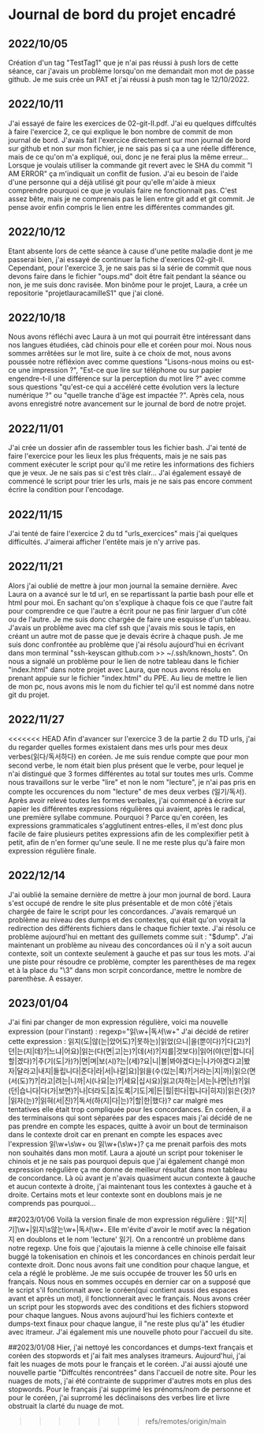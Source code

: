 # Journal de bord du projet encadré

## 2022/10/05
Création d'un tag "TestTag1" que je n'ai pas réussi à push lors de cette séance, car j'avais un problème lorsqu'on me demandait mon mot de passe github. Je me suis crée un PAT et j'ai réussi à push mon tag le 12/10/2022.

## 2022/10/11
J'ai essayé de faire les exercices de 02-git-II.pdf. J'ai eu quelques diffcultés à faire l'exercice 2, ce qui explique le bon nombre de commit de mon journal de bord. J'avais fait l'exercice directement sur mon journal de bord sur github et non sur mon fichier, je ne sais pas si ça a une réelle différence, mais de ce qu'on m'a expliqué, oui, donc je ne ferai plus la même erreur... Lorsque je voulais utiliser la commande git revert avec le SHA du commit "I AM ERROR" ça m'indiquait un conflit de fusion. J'ai eu besoin de l'aide d'une personne qui a déjà utilisé git pour qu'elle m'aide à mieux comprendre pourquoi ce que je voulais faire ne fonctionnait pas. C'est assez bête, mais je ne comprenais pas le lien entre git add et git commit. Je pense avoir enfin compris le lien entre les différentes commandes git.

## 2022/10/12
Etant absente lors de cette séance à cause d'une petite maladie dont je me passerai bien, j'ai essayé de continuer la fiche d'exerices 02-git-II. Cependant, pour l'exercice 3, je ne sais pas si la série de commit que nous devons faire dans le fichier "oups.md" doit être fait pendant la séance ou non, je me suis donc ravisée. Mon binôme pour le projet, Laura, a crée un repositorie "projetlauracamilleS1" que j'ai cloné.

## 2022/10/18
Nous avons réfléchi avec Laura à un mot qui pourrait être intéressant dans nos langues étudiées, càd chinois pour elle et coréen pour moi. Nous nous sommes arrêtées sur le mot lire, suite à ce choix de mot, nous avons poussée notre réfléxion avec comme questions "Lisons-nous moins ou est-ce une impression ?", "Est-ce que lire sur téléphone ou sur papier engendre-t-il une différence sur la perception du mot lire ?" avec comme sous questions "qu'est-ce qui a accéléré cette évolution vers la lecture numérique ?" ou "quelle tranche d'âge est impactée ?". Après cela, nous avons enregistré notre avancement sur le journal de bord de notre projet.

## 2022/11/01
J'ai crée un dossier afin de rassembler tous les fichier bash. J'ai tenté de faire l'exercice pour les lieux les plus fréquents, mais je ne sais pas comment exécuter le script pour qu'il me retire les informations des fichiers que je veux. Je ne sais pas si c'est très clair... J'ai également essayé de commencé le script pour trier les urls, mais je ne sais pas encore comment écrire la condition pour l'encodage.

## 2022/11/15
J'ai tenté de faire l'exercice 2 du td "urls_exercices" mais j'ai quelques difficultés. J'aimerai afficher l'entête mais je n'y arrive pas. 

## 2022/11/21
Alors j'ai oublié de mettre à jour mon journal la semaine dernière. Avec Laura on a avancé sur le td url, en se repartissant la partie bash pour elle et html pour moi. En sachant qu'on s'explique à chaque fois ce que l'autre  fait pour comprendre ce que l'autre a écrit pour ne pas finir larguer d'un côté ou de l'autre. Je me suis donc chargée de faire une esquisse d'un tableau.
J'avais un problème avec ma clef ssh que j'avais mis sous le tapis, en créant un autre mot de passe que je devais écrire à chaque push. Je me suis donc confrontée au problème que j'ai résolu aujourd'hui en écrivant dans mon terminal "ssh-keyscan github.com >> ~/.ssh/known_hosts".
On nous a signalé un problème pour le lien de notre tableau dans le fichier "index.html" dans notre projet avec Laura, que nous avons résolu en prenant appuie sur le fichier "index.html" du PPE. Au lieu de mettre le lien de mon pc, nous avons mis le nom du fichier tel qu'il est nommé dans notre git du projet.

## 2022/11/27
<<<<<<< HEAD
Afin d'avancer sur l'exercice 3 de la partie 2 du TD urls, j'ai du regarder quelles formes existaient dans mes urls pour mes deux verbes(읽다/독서하다) en coréen. Je me suis rendue compte que pour mon second verbe, le nom était bien plus présent que le verbe, pour lequel je n'ai distingué que 3 formes différentes au total sur toutes mes urls. Comme nous travaillons sur le verbe "lire" et non le nom "lecture", je n'ai pas pris en compte les occurences du nom "lecture" de mes deux verbes (일기/독서). Après avoir relevé toutes les formes verbales, j'ai commencé à écrire sur papier les différentes expressions régulières qui avaient, après le radical, une première syllabe commune. Pourquoi ? Parce qu'en coréen, les expressions grammaticales s'agglutinent entres-elles, il m'est donc plus facile de faire plusieurs petites expressions afin de les complexifier petit à petit, afin de n'en former qu'une seule. Il ne me reste plus qu'à faire mon expression régulière finale.

## 2022/12/14
J'ai oublié la semaine dernière de mettre à jour mon journal de bord. Laura s'est occupé de rendre le site plus présentable et de mon côté j'étais chargée de faire le script pour les concordances. J'avais remarqué un problème au niveau des dumps et des contextes, qui était qu'on voyait la redirection des différents fichiers dans le chaque fichier texte. J'ai résolu ce problème aujourd'hui en mettant des guillemets comme suit : "$dump". J'ai maintenant un problème au niveau des concordances où il n'y a soit aucun contexte, soit un contexte seulement à gauche et pas sur tous les mots. J'ai une piste pour résoudre ce problème, compter les parenthèses de ma regex et à la place du "\3" dans mon scrpit concordance, mettre le nombre de parenthèse. A essayer.

## 2023/01/04
J'ai fini par changer de mon expression régulière, voici ma nouvelle expression (pour l'instant) : 
regexp="읽\w+|독서\w+"
J'ai décidé de retirer cette expression : 
읽지(도|않(는|았어도)?|못하는)|읽었(으니|을(뿐이다)?|다(고)?|던|는(지|데)?|느냐|어요)|읽는(다(면|고|는)?|데(서)?|지를|것보다)|읽어(야(만|합니다|할|겠다)?|주(기(도|가)?)|면|며|보(시)?는|(세)?요|니|볼|봐야겠다는|나가야겠다고|봤자|달라고|내지|들립니다|준다|라|서|나갈|요)|읽을(수(있는|록)?|거라는|지|까)|읽으(면(서(도)?)?|라고|려는|니까|시(나요|는)?|세요|십시요)|읽고(자하는|서는|나면|난)?|읽(던|습니다|다(가|보면)?|나|더라도|죠|도록|기도|게|든|힐|힌다|힙니다|히지)|읽은(것)?|읽자(는)?|읽혀(서|진)?|독서(하(지|다|는)?|할|한|했다)?
car malgré mes tentatives elle était trop compliquée pour les concordances.
En coréen, il a des terminaisons qui sont séparées par des espaces mais j'ai décidé de ne pas prendre en compte les espaces, quitte à avoir un bout de terminaison dans le contexte droit car en prenant en compte les espaces avec l'expression 읽\w+\s\w+ ou 읽\w+(\s\w+)? ça me prenait parfois des mots non souhaités dans mon motif.
Laura a ajouté un script pour tokeniser le chinois et je ne sais pas pourquoi depuis que j'ai également changé mon expression reégulière ça me donne de meilleur résultat dans mon tableau de concordance. Là où avant je n'avais quasiment aucun contexte à gauche et aucun contexte à droite, j'ai maintenant tous les contextes à gauche et à droite. Certains mots et leur contexte sont en doublons mais je ne comprends pas pourquoi...

##2023/01/06
Voilà la version finale de mon expression régulière : 읽[^지|기]\w+|읽지\s않는\w+|독서\w+. Elle m'évite d'avoir le motif avec la négation 지 en doublons et le nom 'lecture' 읽기.
On a rencontré un problème dans notre regexp. Une fois que j'ajoutais la mienne à celle chinoise elle faisait buggé la tokenisation en chinois et les concordances en chinois perdait leur contexte droit. Donc nous avons fait une condition pour chaque langue, et cela a réglé le problème. Je me suis occupée de trouver les 50 urls en français. Nous nous en sommes occupés en dernier car on a supposé que le script s'il fonctionnait avec le coréen(qui contient aussi des espaces avant et après un mot), il fonctionnerait avec le français. Nous avons créer un script pour les stopwords avec des conditions et des fichiers stopword pour chaque langues. Nous avons aujourd'hui les fichiers contexte et dumps-text finaux pour chaque langue, il "ne reste plus qu'à" les étudier avec itrameur. J'ai également mis une nouvelle photo pour l'accueil du site.

##2023/01/08
Hier, j'ai nettoyé les concordances et dumps-text français et coréen des stopwords et j'ai fait mes analyses itrameurs. 
Aujourd'hui, j'ai fait les nuages de mots pour le français et le coréen. J'ai aussi ajouté une nouvelle partie "Diffcultés rencontrées" dans l'accueil de notre site.
Pour les nuages de mots, j'ai été contrainte de supprimer d'autres mots en plus des stopwords. Pour le français j'ai supprimé les prénoms/nom de personne et pour le coréen, j'ai suprromé les déclinaisons des verbes lire et livre obstruait la clarté du nuage de mot.
>>>>>>> refs/remotes/origin/main
